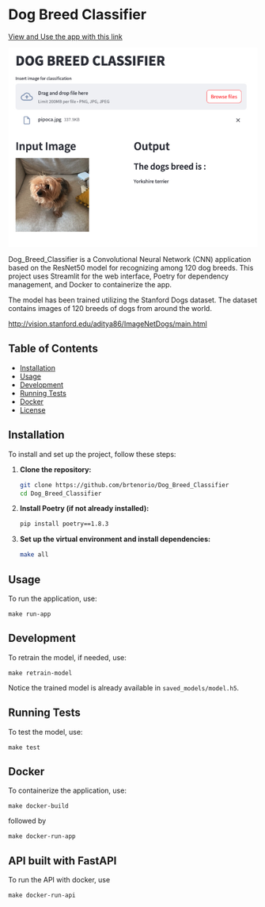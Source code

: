 # Dog Breed Classifier

[View and Use the app with this link](https://dogbreedclassifier-production.up.railway.app/)

![](classifier.jpg)

Dog_Breed_Classifier is a Convolutional Neural Network (CNN) application based on the ResNet50 model for recognizing among 120 dog breeds. This project uses Streamlit for the web interface, Poetry for dependency management, and Docker to containerize the app.

The model has been trained utilizing the Stanford Dogs dataset. The dataset contains images of 120 breeds of dogs from around the world.

http://vision.stanford.edu/aditya86/ImageNetDogs/main.html

## Table of Contents

- [Installation](#installation)
- [Usage](#usage)
- [Development](#development)
- [Running Tests](#running-tests)
- [Docker](#docker)
- [License](#license)

## Installation

To install and set up the project, follow these steps:

1. **Clone the repository:**
    ```sh
    git clone https://github.com/brtenorio/Dog_Breed_Classifier
    cd Dog_Breed_Classifier
    ```

2. **Install Poetry (if not already installed):**
    ```sh
    pip install poetry==1.8.3 
    ```

3. **Set up the virtual environment and install dependencies:**
    ```sh
    make all
    ```

## Usage

To run the application, use:

    make run-app

## Development

To retrain the model, if needed, use:

    make retrain-model

Notice the trained model is already available in `saved_models/model.h5`. 

## Running Tests

To test the model, use:

    make test

## Docker

To containerize the application, use:

    make docker-build

followed by
    
    make docker-run-app

## API built with FastAPI

To run the API with docker, use

    make docker-run-api

